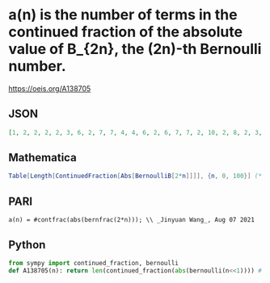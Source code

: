 # a\(n\) is the number of terms in the continued fraction of the absolute value of B\_\{2n\}, the \(2n\)\-th Bernoulli number\.
https://oeis.org/A138705
## JSON
```JSON
[1, 2, 2, 2, 2, 3, 6, 2, 7, 7, 4, 4, 6, 2, 6, 7, 7, 2, 10, 2, 8, 2, 3, 5, 10, 3, 7, 7, 6, 6, 17, 2, 7, 10, 2, 7, 23, 2, 2, 5, 18, 5, 16, 2, 10, 14, 6, 2, 18, 2, 9, 5, 7, 6, 18, 4, 15, 2, 6, 2, 17, 2, 2, 15, 7, 9, 12, 2, 8, 11, 12, 2, 21, 2, 6, 14, 2, 4, 23, 2]
```
## Mathematica
```Mathematica
Table[Length[ContinuedFraction[Abs[BernoulliB[2*n]]]], {n, 0, 100}] (* _Vaclav Kotesovec_, Oct 03 2019 *)
```
## PARI
```PARI
a(n) = #contfrac(abs(bernfrac(2*n))); \\ _Jinyuan Wang_, Aug 07 2021
```
## Python
```Python
from sympy import continued_fraction, bernoulli
def A138705(n): return len(continued_fraction(abs(bernoulli(n<<1)))) # _Chai Wah Wu_, Apr 14 2023
```
